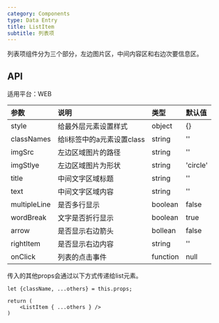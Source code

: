```yaml
---
category: Components
type: Data Entry
title: ListItem
subtitle: 列表项
---
```


列表项组件分为三个部分，左边图片区，中间内容区和右边次要信息区。


## API

适用平台：WEB

|参数|说明|类型|默认值|
|:--|:---|:--|:---|
|style|给最外层元素设置样式|object|{}|
|classNames|给li标签中的a元素设置class|string|''|
|imgSrc|左边区域图片的路径|string|''|
|imgStlye|左边区域图片为形状|string|'circle'|
|title|中间文字区域标题|string|''|
|text|中间文字区域内容|string|''|
|multipleLine|是否多行显示|boolean|false|
|wordBreak|文字是否折行显示|boolean|true|
|arrow|是否显示右边箭头|bollean|false|
|rightItem|是否显示右边内容|string|''|
|onClick|列表的点击事件|function|null|

传入的其他props会通过以下方式传递给list元素。

```
let {className, ...others} = this.props;

return (
    <ListItem { ...others } />
)

```
